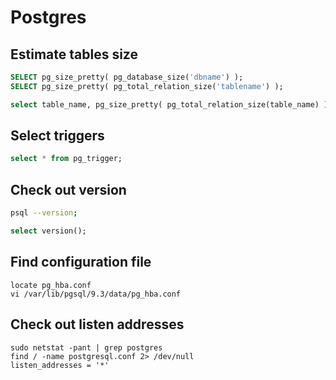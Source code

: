 # Postgres

## Estimate tables size

```sql
SELECT pg_size_pretty( pg_database_size('dbname') );
SELECT pg_size_pretty( pg_total_relation_size('tablename') );

select table_name, pg_size_pretty( pg_total_relation_size(table_name) ) from information_schema.tables where table_catalog = 'chat' and table_schema = 'public' and table_type = 'BASE TABLE';
```

## Select triggers

```sql
select * from pg_trigger;
```

## Check out version

```bash
psql --version;
```

```sql
select version();
```

## Find configuration file

    locate pg_hba.conf
    vi /var/lib/pgsql/9.3/data/pg_hba.conf

## Check out listen addresses

    sudo netstat -pant | grep postgres
    find / -name postgresql.conf 2> /dev/null
    listen_addresses = '*'

